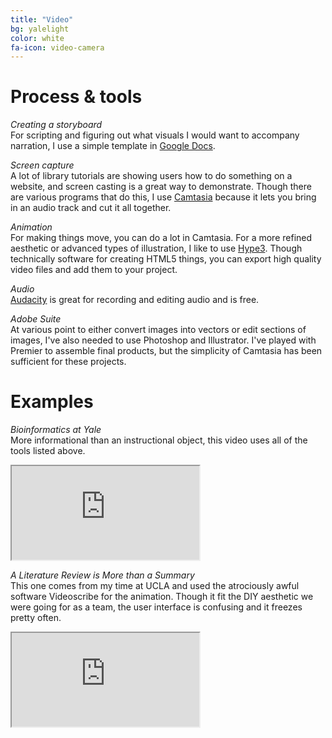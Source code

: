 ```yaml
---
title: "Video"
bg: yalelight
color: white
fa-icon: video-camera
---
```


# Process &amp; tools

*Creating a storyboard*<BR>
For scripting and figuring out what visuals I would want to accompany narration, I use a simple template in [Google Docs](https://docs.google.com/document/d/1nmHfOMS1tLx0wxdH7pJGQiC9abbVBvAQHB3hOhjWnWk/edit?usp=sharing).

*Screen capture*<BR>
A lot of library tutorials are showing users how to do something on a website, and screen casting is a great way to demonstrate. Though there are various programs that do this, I use [Camtasia](https://www.techsmith.com/video-editor.html) because it lets you bring in an audio track and cut it all together. 

*Animation*<BR>
For making things move, you can do a lot in Camtasia. For a more refined aesthetic or advanced types of illustration, I like to use [Hype3](https://tumult.com/hype/). Though technically software for creating HTML5 things, you can export high quality video files and add them to your project. 

*Audio*<BR>
[Audacity](http://www.audacityteam.org/download/) is great for recording and editing audio and is free. 
  
*Adobe Suite*<BR>
At various point to either convert images into vectors or edit sections of images, I've also needed to use Photoshop and Illustrator. I've played with Premier to assemble final products, but the simplicity of Camtasia has been sufficient for these projects.   
  

# Examples

*Bioinformatics at Yale*<br>
More informational than an instructional object, this video uses all of the tools listed above. 
  
  <div class="icontain"><iframe src="https://player.vimeo.com/video/238943541" allowfullscreen></iframe></div>
  
*A Literature Review is More than a Summary*<br>
This one comes from my time at UCLA and used the atrociously awful software Videoscribe for the animation. Though it fit the DIY aesthetic we were going for as a team, the user interface is confusing and it freezes pretty often. 
<div class="icontain"><iframe src="https://www.youtube.com/embed/ZDhHkKO3urg" allowfullscreen></iframe?></div>
  
  
  ## Testing H2
  ### Testing H3
  #### Testing H4
  
  
